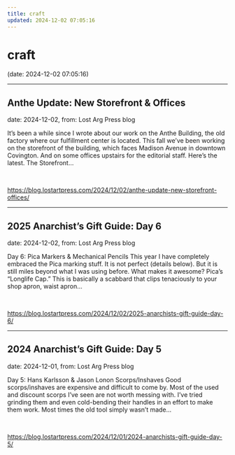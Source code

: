 ```yaml
---
title: craft
updated: 2024-12-02 07:05:16
---
```


# craft

(date: 2024-12-02 07:05:16)

---

## Anthe Update: New Storefront & Offices

date: 2024-12-02, from: Lost Arg Press blog

It’s been a while since I wrote about our work on the Anthe Building, the old factory where our fulfillment center is located. This fall we’ve been working on the storefront of the building, which faces Madison Avenue in downtown Covington. And on some offices upstairs for the editorial staff. Here’s the latest. The Storefront... 

<br> 

<https://blog.lostartpress.com/2024/12/02/anthe-update-new-storefront-offices/>

---

## 2025 Anarchist’s Gift Guide: Day 6

date: 2024-12-02, from: Lost Arg Press blog

Day 6: Pica Markers &#38; Mechanical Pencils This year I have completely embraced the Pica marking stuff. It is not perfect (details below). But it is still miles beyond what I was using before. What makes it awesome? Pica’s “Longlife Cap.” This is basically a scabbard that clips tenaciously to your shop apron, waist apron... 

<br> 

<https://blog.lostartpress.com/2024/12/02/2025-anarchists-gift-guide-day-6/>

---

## 2024 Anarchist’s Gift Guide: Day 5

date: 2024-12-01, from: Lost Arg Press blog

Day 5: Hans Karlsson &#38; Jason Lonon Scorps/Inshaves Good scorps/inshaves are expensive and difficult to come by. Most of the used and discount scorps I’ve seen are not worth messing with. I’ve tried grinding them and even cold-bending their handles in an effort to make them work. Most times the old tool simply wasn’t made... 

<br> 

<https://blog.lostartpress.com/2024/12/01/2024-anarchists-gift-guide-day-5/>

